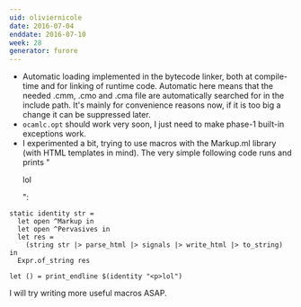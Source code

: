 ```yaml
---
uid: oliviernicole
date: 2016-07-04
enddate: 2016-07-10
week: 28
generator: furore
---
```


* Automatic loading implemented in the bytecode linker, both at compile-time and for linking of runtime code. Automatic here means that the needed .cmm, .cmo and .cma file are automatically searched for in the include path. It's mainly for convenience reasons now, if it is too big a change it can be suppressed later.
* `ocamlc.opt` should work very soon, I just need to make phase-1 built-in exceptions work.
* I experimented a bit, trying to use macros with the Markup.ml library (with HTML templates in mind). The very simple following code runs and prints "<p>lol</p>":

```
static identity str =
  let open ^Markup in
  let open ^Pervasives in
  let res =
    (string str |> parse_html |> signals |> write_html |> to_string) in
  Expr.of_string res

let () = print_endline $(identity "<p>lol")
```  

I will try writing more useful macros ASAP.

